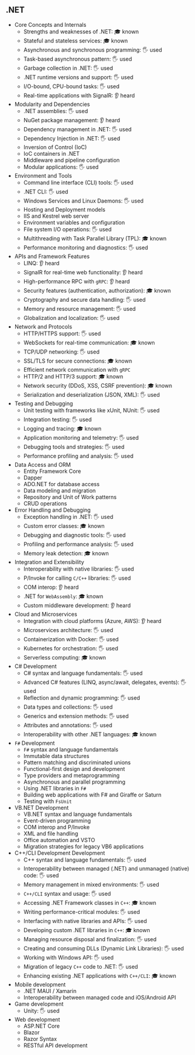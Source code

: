 ## .NET

- Core Concepts and Internals
  - Strengths and weaknesses of .NET: 🎓 known
  - Stateful and stateless services: 🎓 known
  - Asynchronous and synchronous programming: 🖐️ used
  - Task-based asynchronous pattern: 🖐️ used
  - Garbage collection in .NET: 🖐️ used
  - .NET runtime versions and support: 🖐️ used
  - I/O-bound, CPU-bound tasks: 🖐️ used
  - Real-time applications with SignalR: 👂 heard
- Modularity and Dependencies
  - .NET assemblies: 🖐️ used
  - NuGet package management: 👂 heard
  - Dependency management in .NET: 🖐️ used
  - Dependency Injection in .NET: 🖐️ used
  - Inversion of Control (IoC)
  - IoC containers in .NET
  - Middleware and pipeline configuration
  - Modular applications: 🖐️ used
- Environment and Tools
  - Command line interface (CLI) tools: 🖐️ used
  - .NET CLI: 🖐️ used
  - Windows Services and Linux Daemons: 🖐️ used
  - Hosting and Deployment models
  - IIS and Kestrel web server
  - Environment variables and configuration
  - File system I/O operations: 🖐️ used
  - Multithreading with Task Parallel Library (TPL): 🎓 known
  - Performance monitoring and diagnostics: 🖐️ used
- APIs and Framework Features
  - LINQ: 👂 heard
  - SignalR for real-time web functionality: 👂 heard
  - High-performance RPC with `gRPC`: 👂 heard
  - Security features (authentication, authorization): 🎓 known
  - Cryptography and secure data handling: 🖐️ used
  - Memory and resource management: 🖐️ used
  - Globalization and localization: 🖐️ used
- Network and Protocols
  - HTTP/HTTPS support: 🖐️ used
  - WebSockets for real-time communication: 🎓 known
  - TCP/UDP networking: 🖐️ used
  - SSL/TLS for secure connections: 🎓 known
  - Efficient network communication with `gRPC`
  - HTTP/2 and HTTP/3 support: 🎓 known
  - Network security (DDoS, XSS, CSRF prevention): 🎓 known
  - Serialization and deserialization (JSON, XML): 🖐️ used
- Testing and Debugging
  - Unit testing with frameworks like xUnit, NUnit: 🖐️ used
  - Integration testing: 🖐️ used
  - Logging and tracing: 🎓 known
  - Application monitoring and telemetry: 🖐️ used
  - Debugging tools and strategies: 🖐️ used
  - Performance profiling and analysis: 🖐️ used
- Data Access and ORM
  - Entity Framework Core
  - Dapper
  - ADO.NET for database access
  - Data modeling and migration
  - Repository and Unit of Work patterns
  - CRUD operations
- Error Handling and Debugging
  - Exception handling in .NET: 🖐️ used
  - Custom error classes: 🎓 known
  - Debugging and diagnostic tools: 🖐️ used
  - Profiling and performance analysis: 🖐️ used
  - Memory leak detection: 🎓 known
- Integration and Extensibility
  - Interoperability with native libraries: 🖐️ used
  - P/Invoke for calling `C/C++` libraries: 🖐️ used
  - COM interop: 👂 heard
  - .NET for `WebAssembly`: 🎓 known
  - Custom middleware development: 👂 heard
- Cloud and Microservices
  - Integration with cloud platforms (Azure, AWS): 👂 heard
  - Microservices architecture: 🖐️ used
  - Containerization with Docker: 🖐️ used
  - Kubernetes for orchestration: 🖐️ used
  - Serverless computing: 🎓 known
- C# Development
  - C# syntax and language fundamentals: 🖐️ used
  - Advanced C# features (LINQ, async/await, delegates, events): 🖐️ used
  - Reflection and dynamic programming: 🖐️ used
  - Data types and collections: 🖐️ used
  - Generics and extension methods: 🖐️ used
  - Attributes and annotations: 🖐️ used
  - Interoperability with other .NET languages: 🎓 known
- `F#` Development
  - `F#` syntax and language fundamentals
  - Immutable data structures
  - Pattern matching and discriminated unions
  - Functional-first design and development
  - Type providers and metaprogramming
  - Asynchronous and parallel programming
  - Using .NET libraries in `F#`
  - Building web applications with F# and Giraffe or Saturn
  - Testing with `FsUnit`
- VB.NET Development
  - VB.NET syntax and language fundamentals
  - Event-driven programming
  - COM interop and P/Invoke
  - XML and file handling
  - Office automation and VSTO
  - Migration strategies for legacy VB6 applications
- C++/CLI Development Development
  - C++ syntax and language fundamentals: 🖐️ used
  - Interoperability between managed (.NET) and unmanaged (native) code: 🖐️ used
  - Memory management in mixed environments: 🖐️ used
  - `C++/CLI` syntax and usage: 🖐️ used
  - Accessing .NET Framework classes in `C++`: 🎓 known
  - Writing performance-critical modules: 🖐️ used
  - Interfacing with native libraries and APIs: 🖐️ used
  - Developing custom .NET libraries in `C++`: 🎓 known
  - Managing resource disposal and finalization: 🖐️ used
  - Creating and consuming DLLs (Dynamic Link Libraries): 🖐️ used
  - Working with Windows API: 🖐️ used
  - Migration of legacy `C++` code to .NET: 🖐️ used
  - Enhancing existing .NET applications with `C++/CLI`: 🎓 known
- Mobile development
  - .NET MAUI / Xamarin
  - Interoperability between managed code and iOS/Android API
- Game development
  - Unity: 🖐️ used
- Web development
  - ASP.NET Core
  - Blazor
  - Razor Syntax
  - RESTful API development
